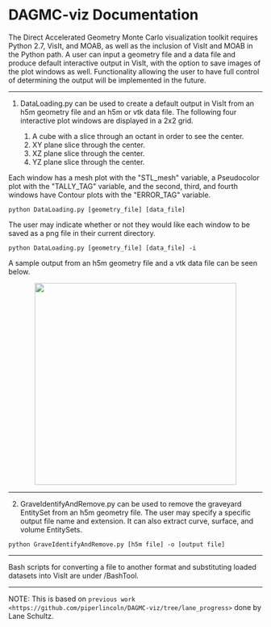 DAGMC-viz Documentation
=======================

The Direct Accelerated Geometry Monte Carlo visualization toolkit requires Python 2.7, VisIt, and MOAB, as well as the inclusion of VisIt and MOAB in the Python path. A user can input a geometry file and a data file and produce default interactive output in VisIt, with the option to save images of the plot windows as well. Functionality allowing the user to have full control of determining the output will be implemented in the future.

----------------------------------------

1. DataLoading.py can be used to create a default output in VisIt from an h5m geometry file and an h5m or vtk data file. The following four interactive plot windows are displayed in a 2x2 grid.

      1. A cube with a slice through an octant in order to see the center.
      2. XY plane slice through the center.
      3. XZ plane slice through the center.
      4. YZ plane slice through the center.
      
Each window has a mesh plot with the "STL_mesh" variable, a Pseudocolor plot with the "TALLY_TAG" variable, and the second, third, and fourth windows have Contour plots with the "ERROR_TAG" variable. 

```
python DataLoading.py [geometry_file] [data_file] 
```
The user may indicate whether or not they would like each window to be saved as a png file in their current directory.

```
python DataLoading.py [geometry_file] [data_file] -i 
```

A sample output from an h5m geometry file and a vtk data file can be seen below.

<p align="center">
<img src="https://i.postimg.cc/Fzb5jM6t/Screenshot-from-2018-11-02-13-37-55.png" width="400" height="400"/>
</p>

----------------------------------------

2. GraveIdentifyAndRemove.py can be used to remove the graveyard EntitySet from an h5m geometry file. The user may specify a specific output file name and extension. It can also extract curve, surface, and volume EntitySets.
 
```
python GraveIdentifyAndRemove.py [h5m file] -o [output file] 
```

----------------------------------------

Bash scripts for converting a file to another format and substituting loaded datasets into VisIt are under /BashTool.

----------------------------------------

NOTE: This is based on `previous work <https://github.com/piperlincoln/DAGMC-viz/tree/lane_progress>` done by Lane Schultz.

